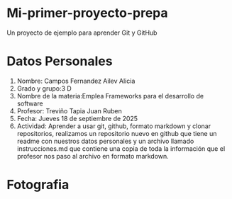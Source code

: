 # Mi-primer-proyecto-prepa
Un proyecto de ejemplo para aprender Git y GitHub

# Datos Personales
1. Nombre: Campos Fernandez Ailev Alicia
2. Grado y grupo:3 D
3. Nombre de la materia:Emplea Frameworks para el desarrollo de software
4. Profesor: Treviño Tapia Juan Ruben
5. Fecha: Jueves 18 de septiembre de 2025
6. Actividad: Aprender a usar git, github, formato markdown y clonar repositorios, realizamos un repositorio nuevo en github que tiene un readme con nuestros datos personales y un archivo llamado instrucciones.md que contiene una copia de toda la información que el profesor nos paso al archivo en formato markdown.

# Fotografia


